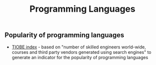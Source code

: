 ﻿---
backlinks:
- title: Computing
  url: /memex/sense/computing/computing.html
title: Programming Languages
---
## Popularity of programming languages

- [TIOBE index](https://www.tiobe.com/tiobe-index/) - based on "number of skilled engineers world-wide, courses and third party vendors generated using search engines" to generate an indicator for the popularity of programming languages